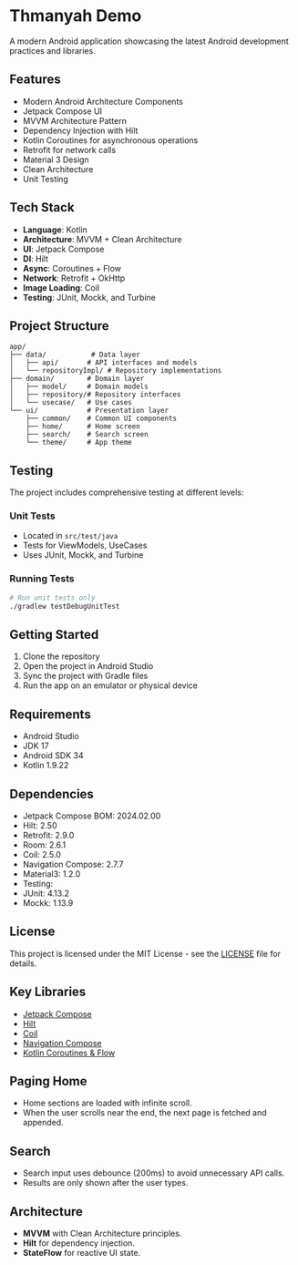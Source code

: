 # Thmanyah Demo

A modern Android application showcasing the latest Android development practices and libraries.

## Features

- Modern Android Architecture Components
- Jetpack Compose UI
- MVVM Architecture Pattern
- Dependency Injection with Hilt
- Kotlin Coroutines for asynchronous operations
- Retrofit for network calls
- Material 3 Design
- Clean Architecture
- Unit Testing

## Tech Stack

- **Language**: Kotlin
- **Architecture**: MVVM + Clean Architecture
- **UI**: Jetpack Compose
- **DI**: Hilt
- **Async**: Coroutines + Flow
- **Network**: Retrofit + OkHttp
- **Image Loading**: Coil
- **Testing**: JUnit, Mockk, and Turbine

## Project Structure

```
app/
├── data/           # Data layer
│   ├── api/       # API interfaces and models
│   └── repositoryImpl/ # Repository implementations
├── domain/        # Domain layer
│   ├── model/     # Domain models
│   ├── repository/# Repository interfaces
│   └── usecase/   # Use cases
└── ui/            # Presentation layer
    ├── common/    # Common UI components
    ├── home/      # Home screen
    ├── search/    # Search screen
    └── theme/     # App theme
```

## Testing

The project includes comprehensive testing at different levels:

### Unit Tests
- Located in `src/test/java`
- Tests for ViewModels, UseCases
- Uses JUnit, Mockk, and Turbine

### Running Tests
```bash
# Run unit tests only
./gradlew testDebugUnitTest


```

## Getting Started

1. Clone the repository
2. Open the project in Android Studio
3. Sync the project with Gradle files
4. Run the app on an emulator or physical device

## Requirements

- Android Studio 
- JDK 17
- Android SDK 34
- Kotlin 1.9.22

## Dependencies

- Jetpack Compose BOM: 2024.02.00
- Hilt: 2.50
- Retrofit: 2.9.0
- Room: 2.6.1
- Coil: 2.5.0
- Navigation Compose: 2.7.7
- Material3: 1.2.0
- Testing:
- JUnit: 4.13.2
- Mockk: 1.13.9

## License

This project is licensed under the MIT License - see the [LICENSE](LICENSE) file for details.

## Key Libraries

- [Jetpack Compose](https://developer.android.com/jetpack/compose)
- [Hilt](https://dagger.dev/hilt/)
- [Coil](https://coil-kt.github.io/coil/compose/)
- [Navigation Compose](https://developer.android.com/jetpack/compose/navigation)
- [Kotlin Coroutines & Flow](https://kotlinlang.org/docs/flow.html)

## Paging Home

- Home sections are loaded with infinite scroll.
- When the user scrolls near the end, the next page is fetched and appended.

## Search

- Search input uses debounce (200ms) to avoid unnecessary API calls.
- Results are only shown after the user types.

## Architecture

- **MVVM** with Clean Architecture principles.
- **Hilt** for dependency injection.
- **StateFlow** for reactive UI state.
